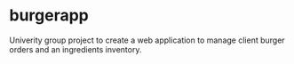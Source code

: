 # burgerapp

Univerity group project to create a web application to manage client burger orders and an ingredients inventory. 
